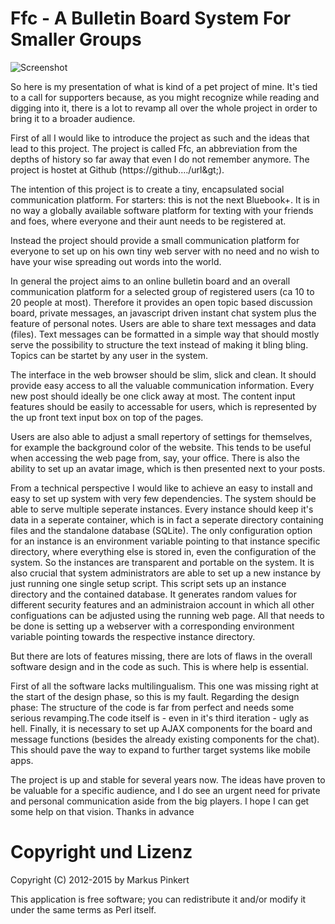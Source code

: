 Ffc - A Bulletin Board System For Smaller Groups
================================================

![Screenshot](https://raw.github.com/4FriendsForum/Ffc/master/public/Screenshot.png)

So here is my presentation of what is kind of a pet project of mine. It's tied to a call for supporters because, as you might recognize while reading and digging into it, there is a lot to revamp all over the whole project in order to bring it to a broader audience.

First of all I would like to introduce the project as such and the ideas that lead to this project. The project is called Ffc, an abbreviation from the depths of history so far away that even I do not remember anymore. The project is hostet at Github (<url>https://github.…/url&amp;gt;).

The intention of this project is to create a tiny, encapsulated social communication platform. For starters: this is not the next Bluebook+. It is in no way a globally available software platform for texting with your friends and foes, where everyone and their aunt needs to be registered at.

Instead the project should provide a small communication platform for everyone to set up on his own tiny web server with no need and no wish to have your wise spreading out words into the world.

In general the project aims to an online bulletin board and an overall communication platform for a selected group of registered users (ca 10 to 20 people at most). Therefore it provides an open topic based discussion board, private messages, an javascript driven instant chat system plus the feature of personal notes. Users are able to share text messages and data (files). Text messages can be formatted in a simple way that should mostly serve the possibility to structure the text instead of making it bling bling. Topics can be startet by any user in the system.

The interface in the web browser should be slim, slick and clean. It should provide easy access to all the valuable communication information. Every new post should ideally be one click away at most. The content input features should be easily to accessable for users, which is represented by the up front text input box on top of the pages.

Users are also able to adjust a small repertory of settings for themselves, for example the background color of the website. This tends to be useful when accessing the web page from, say, your office. There is also the ability to set up an avatar image, which is then presented next to your posts.

From a technical perspective I would like to achieve an easy to install and easy to set up system with very few dependencies. The system should be able to serve multiple seperate instances. Every instance should keep it's data in a seperate container, which is in fact a seperate directory containing files and the standalone database (SQLite). The only configuration option for an instance is an environment variable pointing to that instance specific directory, where everything else is stored in, even the configuration of the system. So the instances are transparent and portable on the system. It is also crucial that system administrators are able to set up a new instance by just running one single setup script. This script sets up an instance directory and the contained database. It generates random values for different security features and an administraion account in which all other configuations can be adjusted using the running web page. All that needs to be done is setting up a webserver with a corresponding environment variable pointing towards the respective instance directory.

But there are lots of features missing, there are lots of flaws in the overall software design and in the code as such. This is where help is essential.

First of all the software lacks multilingualism. This one was missing right at the start of the design phase, so this is my fault. Regarding the design phase: The structure of the code is far from perfect and needs some serious revamping.The code itself is - even in it's third iteration - ugly as hell. Finally, it is necessary to set up AJAX components for the board and message functions (besides the already existing components for the chat). This should pave the way to expand to further target systems like mobile apps.

The project is up and stable for several years now. The ideas have proven to be valuable for a specific audience, and I do see an urgent need for private and personal communication aside from the big players. I hope I can get some help on that vision. Thanks in advance

Copyright und Lizenz
====================

Copyright (C) 2012-2015 by Markus Pinkert

This application is free software; you can redistribute it and/or modify it under the same terms as Perl itself.

